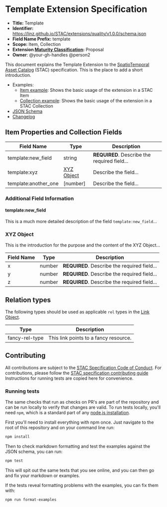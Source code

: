 # Template Extension Specification

- **Title:** Template
- **Identifier:**
  <https://linz.github.io/STAC/extensions/quality/v1.0.0/schema.json>
- **Field Name Prefix:** template
- **Scope:** Item, Collection
- **Extension
  [Maturity Classification](https://github.com/radiantearth/stac-spec/tree/master/extensions/README.md#extension-maturity):**
  Proposal
- **Owner**: @your-gh-handles @person2

This document explains the Template Extension to the
[SpatioTemporal Asset Catalog](https://github.com/radiantearth/stac-spec) (STAC)
specification. This is the place to add a short introduction.

- Examples:
  - [Item example](examples/item.json): Shows the basic usage of the extension
    in a STAC Item
  - [Collection example](examples/collection.json): Shows the basic usage of the
    extension in a STAC Collection
- [JSON Schema](json-schema/schema.json)
- [Changelog](CHANGELOG.md)

## Item Properties and Collection Fields

| Field Name           | Type                      | Description                                  |
| -------------------- | ------------------------- | -------------------------------------------- |
| template:new_field   | string                    | **REQUIRED**. Describe the required field... |
| template:xyz         | [XYZ Object](#xyz-object) | Describe the field...                        |
| template:another_one | \[number]                 | Describe the field...                        |

### Additional Field Information

#### template:new_field

This is a much more detailed description of the field `template:new_field`...

### XYZ Object

This is the introduction for the purpose and the content of the XYZ Object...

| Field Name | Type   | Description                                  |
| ---------- | ------ | -------------------------------------------- |
| x          | number | **REQUIRED**. Describe the required field... |
| y          | number | **REQUIRED**. Describe the required field... |
| z          | number | **REQUIRED**. Describe the required field... |

## Relation types

The following types should be used as applicable `rel` types in the
[Link Object](https://github.com/radiantearth/stac-spec/tree/master/item-spec/item-spec.md#link-object).

| Type           | Description                           |
| -------------- | ------------------------------------- |
| fancy-rel-type | This link points to a fancy resource. |

## Contributing

All contributions are subject to the
[STAC Specification Code of Conduct](https://github.com/radiantearth/stac-spec/blob/master/CODE_OF_CONDUCT.md).
For contributions, please follow the
[STAC specification contributing guide](https://github.com/radiantearth/stac-spec/blob/master/CONTRIBUTING.md)
Instructions for running tests are copied here for convenience.

### Running tests

The same checks that run as checks on PR's are part of the repository and can be
run locally to verify that changes are valid. To run tests locally, you'll need
`npm`, which is a standard part of any
[node.js installation](https://nodejs.org/en/download/).

First you'll need to install everything with npm once. Just navigate to the root
of this repository and on your command line run:

```bash
npm install
```

Then to check markdown formatting and test the examples against the JSON schema,
you can run:

```bash
npm test
```

This will spit out the same texts that you see online, and you can then go and
fix your markdown or examples.

If the tests reveal formatting problems with the examples, you can fix them
with:

```bash
npm run format-examples
```
